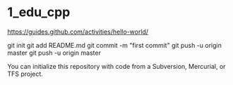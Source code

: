 # 1_edu_cpp
https://guides.github.com/activities/hello-world/

git init
git add README.md
git commit -m "first commit"
git push -u origin master
git push -u origin master

You can initialize this repository with code from a Subversion, Mercurial, or TFS project.


